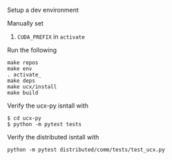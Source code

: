 Setup a dev environment

Manually set

1. `CUDA_PREFIX` in `activate`


Run the following


```
make repos
make env
. activate_
make deps
make ucx/install
make build
```

Verify the ucx-py isntall with

```
$ cd ucx-py
$ python -m pytest tests
```

Verify the distributed isntall with


```
python -m pytest distributed/comm/tests/test_ucx.py
```
